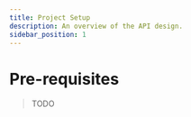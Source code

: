 ```yaml
---
title: Project Setup
description: An overview of the API design.
sidebar_position: 1
---
```


# Pre-requisites

> TODO

